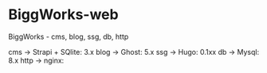 # BiggWorks-web
BiggWorks - cms, blog, ssg, db, http

cms -> Strapi + SQlite: 3.x
blog -> Ghost: 5.x
ssg -> Hugo: 0.1xx 
db -> Mysql: 8.x
http -> nginx: 